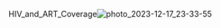 HIV_and_ART_Coverage![photo_2023-12-17_23-33-55](https://github.com/yppou/Power_BI_projects/assets/146573758/cd71d70a-a310-4425-af16-c677c541bc97)
